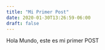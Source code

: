 ```yaml
---
title: "Mi Primer Post"
date: 2020-01-30T13:26:59-06:00
draft: false
---
```


Hola Mundo, este es mi primer POST

